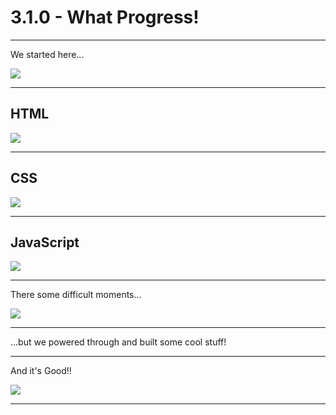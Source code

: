 # 3.1.0 - What Progress!

---

We started here...

<img src="https://media0.giphy.com/media/3o6Ztr9s7vPAS8XtK0/giphy.gif" style="min-width: 30%" />

---

## HTML

<img src="https://media2.giphy.com/media/134ymVO2nwo848/giphy.gif" style="min-width: 50%;" />

---

## CSS

<img src="https://media2.giphy.com/media/kSlj8H6LbhuWQ/giphy.gif" style="min-width: 50%;" />

---

## JavaScript

<img src="https://media3.giphy.com/media/MgX8LzWrA6dgY/giphy.gif" style="min-width: 50%;" />

---

There some difficult moments...

<img src="https://media3.giphy.com/media/VS95jHa4UCOe4/giphy.gif" style="min-width: 50%;" />

---

...but we powered through and built some cool stuff!

---

And it's Good!!

<img src="https://media0.giphy.com/media/PiQejEf31116URju4V/giphy.gif" style="min-width: 50%;" />

---